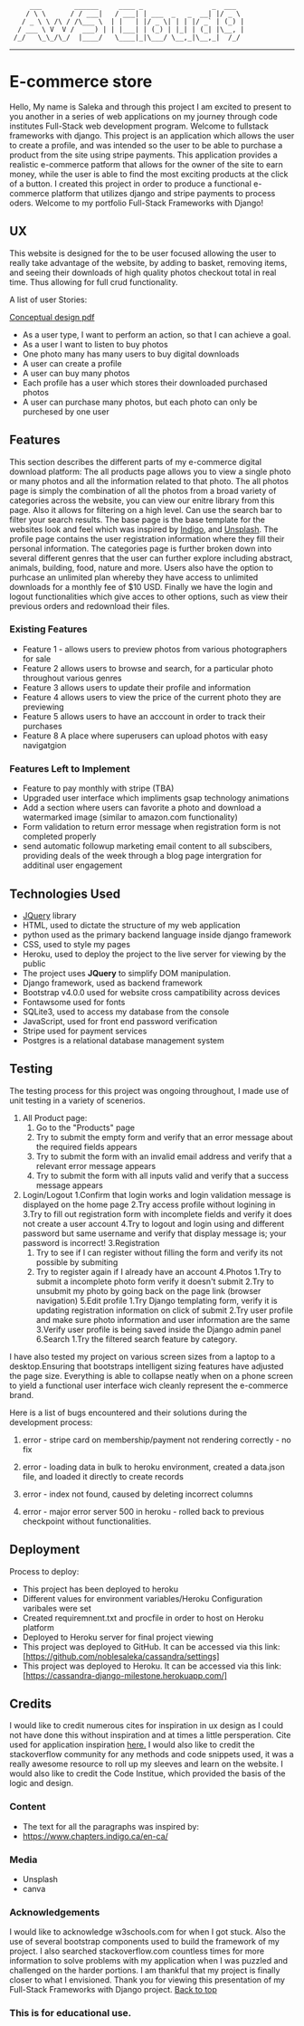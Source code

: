          ___        ______     ____ _                 _  ___  
        / \ \      / / ___|   / ___| | ___  _   _  __| |/ _ \ 
       / _ \ \ /\ / /\___ \  | |   | |/ _ \| | | |/ _` | (_) |
      / ___ \ V  V /  ___) | | |___| | (_) | |_| | (_| |\__, |
     /_/   \_\_/\_/  |____/   \____|_|\___/ \__,_|\__,_|  /_/ 
 ----------------------------------------------------------------- 


# E-commerce store
Hello, My name is Saleka and through this project I am excited to present to you
another in a series of web applications on my journey through code institutes Full-Stack web development program. Welcome to fullstack frameworks with django.
This project is an application which allows the user to create a profile, and was intended so the user to be able to  purchase a product from the site using stripe payments. 
This application provides a realistic e-commerce patform that allows for the owner of the site to earn money, 
while the user is able to find the most exciting products at the click of a button.
I created this project in order to produce a functional e-commerce platform that utilizes django and stripe payments to process oders.
Welcome to my portfolio Full-Stack Frameworks with Django!

 
## UX
 
This website is designed for the to be user focused allowing the user to really take advantage of the website, by adding to basket, removing items, and seeing their downloads of high quality photos checkout total in real time. Thus allowing for full crud functionality.


 A list of user Stories:

<a href= "files/Conceptual design cassandra.pdf">Conceptual design pdf</a>
- As a user type, I want to perform an action, so that I can achieve a goal.
- As a user I want to listen to buy photos
- One photo many has many users to buy digital downloads
- A user can create a profile
- A user can buy many photos
- Each profile has a user which stores their downloaded purchased photos
- A user can purchase many photos, but each photo can only be purchesed by one user


## Features

This section describes the different parts of my e-commerce digital download platform:
The all products page allows you to view a single photo or many photos and all the information related to that photo.
The all photos page is simply the combination of all the photos from a broad variety of categories across the website, you can view our enitre library from this page. Also it allows for 
filtering on a high level. Can use the search bar to filter your search results.
The base page is the base template for the websites look and feel which was inspired by <a href= "https://www.chapters.indigo.ca/">Indigo</a>, and <a href= "https://www.chapters.indigo.ca/">Unsplash</a>.
The profile page contains the user registration information where they fill their personal information.
The categories page is further broken down into several different genres that the user can further explore  including abstract, animals, building, food, nature and more.
Users also have the option to purhcase an unlimited plan whereby they have access to unlimited downloads for a monthly fee of $10 USD.
Finally we have the login and logout functionalities which give acces to other options, such as view their previous orders and redownload their files.

### Existing Features
- Feature 1 - allows users to preview photos from various photographers for sale
- Feature 2 allows users to browse and search, for a particular photo throughout various genres
- Feature 3 allows users to update their profile and information 
- Feature 4 allows users to view the price of the current photo they are previewing
- Feature 5 allows users to have an acccount in order to track their purchases 
- Feature 8 A place where superusers can upload photos with easy navigatgion

### Features Left to Implement
- Feature to pay monthly with stripe (TBA)
- Upgraded user interface which impliments  gsap technology animations 
- Add a section where users can favorite a photo and download a watermarked image (similar to amazon.com functionality)
- Form validation to return error message when registration form is not completed properly
- send automatic followup marketing email content to all subscibers, providing deals of the week through a blog page intergration for additinal user engagement

## Technologies Used

- [JQuery](https://jquery.com) library
- HTML, used to dictate the structure of my web application
- python used as the primary backend language inside django framework
- CSS, used to style my pages 
- Heroku, used to deploy the project to the live server for viewing by the public
- The project uses **JQuery** to simplify DOM manipulation.
- Django framework, used as backend framework
- Bootstrap v4.0.0  used for website cross campatibility across devices
- Fontawsome used for fonts
- SQLite3, used to access my database from the console
- JavaScript, used for front end password verification
- Stripe used for payment services 
- Postgres is a relational database management system 



## Testing

The testing process for this project was ongoing throughout, I made use of unit testing in a variety of scenerios.

1. All Product page:
    1. Go to the "Products" page
    2. Try to submit the empty form and verify that an error message about the required fields appears
    3. Try to submit the form with an invalid email address and verify that a relevant error message appears
    4. Try to submit the form with all inputs valid and verify that a success message appears
2. Login/Logout
    1.Confirm that login works and login validation message is displayed on the home page
    2.Try access profile without logining in
    3.Try to fill out registration form with incomplete fields and verify it does not create a user account
    4.Try to logout and login using and different password but same username and verify that display message is; your password is incorrect!
3.Registration
    1. Try to see if I can register without filling the form and verify its not possible by submiting
    2. Try to register again if I already have an account
4.Photos
    1.Try to submit a incomplete photo form verify it doesn't submit
    2.Try to unsubmit my photo by going back on the page link (browser navigation)
5.Edit profile
    1.Try Django templating form, verify it is updating registration information on click of submit
    2.Try user profile and make sure photo information and user information are the same 
    3.Verify user profile is being saved inside the Django admin panel
6.Search
    1.Try the filtered search feature by category.

I have also tested my project on various screen sizes from a laptop to a desktop.Ensuring that bootstraps intelligent sizing features have adjusted the page size.
Everything is able to collapse neatly when on a phone screen to yield a functional user interface wich cleanly represent the e-commerce brand.

Here is a list of bugs encountered and their solutions during the development process:

1. error - stripe card on membership/payment not rendering correctly - no fix

2. error - loading data in bulk to heroku environment, created a data.json file, and loaded it directly to create records

3. error - index not found, caused by deleting incorrect columns

4. error - major error server 500 in heroku - rolled back to previous checkpoint without functionalities.


## Deployment
Process to deploy:
- This project has been deployed to heroku
- Different values for environment variables/Heroku Configuration varibales were set
- Created requiremnent.txt and procfile in order to host on Heroku  platform
- Deployed to Heroku server for final project viewing 
- This project was deployed to GitHub. It can be accessed via this link: [https://github.com/noblesaleka/cassandra/settings]
- This project was deployed to Heroku. It can be accessed via this link: [https://cassandra-django-milestone.herokuapp.com/]

## Credits
I would like to credit numerous cites for inspiration in ux design as I could 
not have done this without inspiration and at times a little persperation. Cite 
used for application inspiration <a href="https://www.canva.com/">here.</a> 
I would also like to credit the stackoverflow community for any methods and 
code snippets used, it was a really awesome resource to roll up my sleeves and 
learn on the website.
I would also like to credit the Code Institue, which provided the basis of the logic and design.
### Content
- The text for all the paragraphs was inspired by:
- https://www.chapters.indigo.ca/en-ca/

### Media
- Unsplash
- canva


### Acknowledgements

I would like to acknowledge w3schools.com for when I got stuck. Also the use of 
several bootstrap components used to build the framework of my project.
I also searched stackoverflow.com countless
times for more information to solve problems with my application when I was puzzled and challenged
on the harder portions. I am thankful that my project is finally closer to what I 
envisioned. Thank you for viewing this presentation of my 
Full-Stack Frameworks with Django project. 
                                                <a href="#top">Back to top</a>
### This is for educational use.
